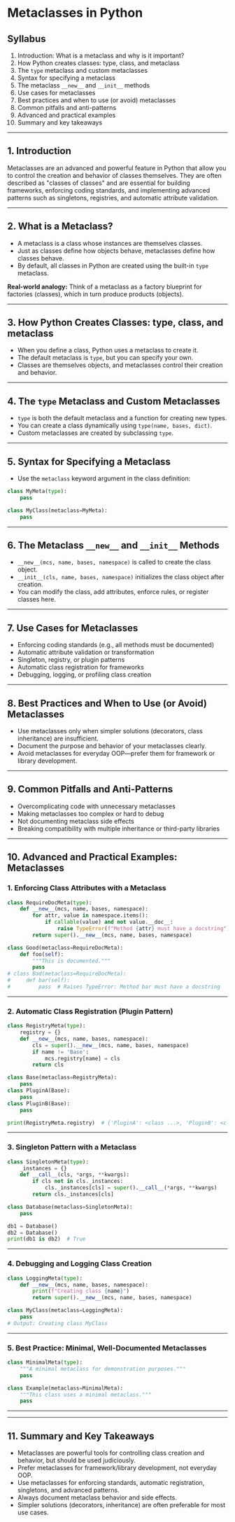 
# Metaclasses in Python

## Syllabus

1. Introduction: What is a metaclass and why is it important?
2. How Python creates classes: type, class, and metaclass
3. The `type` metaclass and custom metaclasses
4. Syntax for specifying a metaclass
5. The metaclass `__new__` and `__init__` methods
6. Use cases for metaclasses
7. Best practices and when to use (or avoid) metaclasses
8. Common pitfalls and anti-patterns
9. Advanced and practical examples
10. Summary and key takeaways

---

## 1. Introduction

Metaclasses are an advanced and powerful feature in Python that allow you to control the creation and behavior of classes themselves. They are often described as "classes of classes" and are essential for building frameworks, enforcing coding standards, and implementing advanced patterns such as singletons, registries, and automatic attribute validation.

---

## 2. What is a Metaclass?

- A metaclass is a class whose instances are themselves classes.
- Just as classes define how objects behave, metaclasses define how classes behave.
- By default, all classes in Python are created using the built-in `type` metaclass.

**Real-world analogy:** Think of a metaclass as a factory blueprint for factories (classes), which in turn produce products (objects).

---

## 3. How Python Creates Classes: type, class, and metaclass

- When you define a class, Python uses a metaclass to create it.
- The default metaclass is `type`, but you can specify your own.
- Classes are themselves objects, and metaclasses control their creation and behavior.

---

## 4. The `type` Metaclass and Custom Metaclasses

- `type` is both the default metaclass and a function for creating new types.
- You can create a class dynamically using `type(name, bases, dict)`.
- Custom metaclasses are created by subclassing `type`.

---

## 5. Syntax for Specifying a Metaclass

- Use the `metaclass` keyword argument in the class definition:

```python
class MyMeta(type):
    pass

class MyClass(metaclass=MyMeta):
    pass
```

---

## 6. The Metaclass `__new__` and `__init__` Methods

- `__new__(mcs, name, bases, namespace)` is called to create the class object.
- `__init__(cls, name, bases, namespace)` initializes the class object after creation.
- You can modify the class, add attributes, enforce rules, or register classes here.

---

## 7. Use Cases for Metaclasses

- Enforcing coding standards (e.g., all methods must be documented)
- Automatic attribute validation or transformation
- Singleton, registry, or plugin patterns
- Automatic class registration for frameworks
- Debugging, logging, or profiling class creation

---

## 8. Best Practices and When to Use (or Avoid) Metaclasses

- Use metaclasses only when simpler solutions (decorators, class inheritance) are insufficient.
- Document the purpose and behavior of your metaclasses clearly.
- Avoid metaclasses for everyday OOP—prefer them for framework or library development.

---

## 9. Common Pitfalls and Anti-Patterns

- Overcomplicating code with unnecessary metaclasses
- Making metaclasses too complex or hard to debug
- Not documenting metaclass side effects
- Breaking compatibility with multiple inheritance or third-party libraries

---

## 10. Advanced and Practical Examples: Metaclasses

### 1. Enforcing Class Attributes with a Metaclass

```python
class RequireDocMeta(type):
    def __new__(mcs, name, bases, namespace):
        for attr, value in namespace.items():
            if callable(value) and not value.__doc__:
                raise TypeError(f"Method {attr} must have a docstring")
        return super().__new__(mcs, name, bases, namespace)

class Good(metaclass=RequireDocMeta):
    def foo(self):
        """This is documented."""
        pass
# class Bad(metaclass=RequireDocMeta):
#     def bar(self):
#         pass  # Raises TypeError: Method bar must have a docstring
```

---

### 2. Automatic Class Registration (Plugin Pattern)

```python
class RegistryMeta(type):
    registry = {}
    def __new__(mcs, name, bases, namespace):
        cls = super().__new__(mcs, name, bases, namespace)
        if name != 'Base':
            mcs.registry[name] = cls
        return cls

class Base(metaclass=RegistryMeta):
    pass
class PluginA(Base):
    pass
class PluginB(Base):
    pass

print(RegistryMeta.registry)  # {'PluginA': <class ...>, 'PluginB': <class ...>}
```

---

### 3. Singleton Pattern with a Metaclass

```python
class SingletonMeta(type):
    _instances = {}
    def __call__(cls, *args, **kwargs):
        if cls not in cls._instances:
            cls._instances[cls] = super().__call__(*args, **kwargs)
        return cls._instances[cls]

class Database(metaclass=SingletonMeta):
    pass

db1 = Database()
db2 = Database()
print(db1 is db2)  # True
```

---

### 4. Debugging and Logging Class Creation

```python
class LoggingMeta(type):
    def __new__(mcs, name, bases, namespace):
        print(f"Creating class {name}")
        return super().__new__(mcs, name, bases, namespace)

class MyClass(metaclass=LoggingMeta):
    pass
# Output: Creating class MyClass
```

---

### 5. Best Practice: Minimal, Well-Documented Metaclasses

```python
class MinimalMeta(type):
    """A minimal metaclass for demonstration purposes."""
    pass

class Example(metaclass=MinimalMeta):
    """This class uses a minimal metaclass."""
    pass
```

---

---

## 11. Summary and Key Takeaways

- Metaclasses are powerful tools for controlling class creation and behavior, but should be used judiciously.
- Prefer metaclasses for framework/library development, not everyday OOP.
- Use metaclasses for enforcing standards, automatic registration, singletons, and advanced patterns.
- Always document metaclass behavior and side effects.
- Simpler solutions (decorators, inheritance) are often preferable for most use cases.
